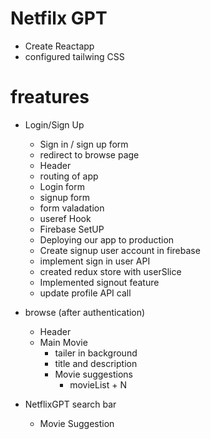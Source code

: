# Netfilx GPT

- Create Reactapp
- configured tailwing CSS


# freatures
- Login/Sign Up
    - Sign in / sign up form
    - redirect to browse page
    - Header
    - routing of app
    - Login form
    - signup form
    - form valadation
    - useref Hook
    - Firebase SetUP
    - Deploying our app to production
    - Create signup user account in firebase
    - implement sign in user API
    - created redux store with userSlice
    - Implemented signout feature
    - update profile API call

- browse (after authentication)
    - Header
    - Main Movie
        - tailer in background
        - title and description
        - Movie suggestions
            - movieList + N

- NetflixGPT
    search bar
    - Movie Suggestion